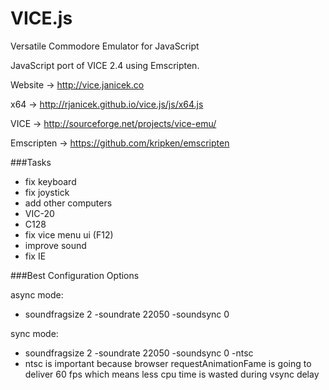 VICE.js
=======

Versatile Commodore Emulator for JavaScript

JavaScript port of VICE 2.4 using Emscripten.

Website -> http://vice.janicek.co

x64 -> http://rjanicek.github.io/vice.js/js/x64.js

VICE -> http://sourceforge.net/projects/vice-emu/

Emscripten -> https://github.com/kripken/emscripten


###Tasks

* fix keyboard
* fix joystick
* add other computers
 * VIC-20
 * C128
* fix vice menu ui (F12)
* improve sound
* fix IE


###Best Configuration Options

async mode:
* soundfragsize 2 -soundrate 22050 -soundsync 0

sync mode:
* soundfragsize 2 -soundrate 22050 -soundsync 0 -ntsc
* ntsc is important because browser requestAnimationFame is going to deliver 60 fps which means less cpu time is wasted during vsync delay